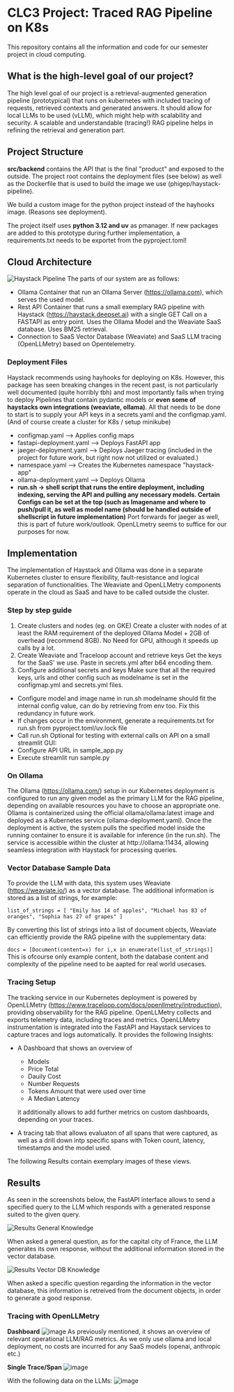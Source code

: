 # CLC3 Project: Traced RAG Pipeline on K8s
This repository contains all the information and code for our semester project in cloud computing.

## What is the high-level goal of our project?
The high level goal of our project is a retrieval-augmented generation pipeline (prototypical) that runs on kubernetes with included tracing of requests, retrieved contexts and generated answers. It should allow for local LLMs to be used (vLLM), which might help with scalability and security. 
A scalable and understandable (tracing!) RAG pipeline helps in refining the retrieval and generation part. 
## Project Structure
**src/backend** contains the API that is the final "product" and exposed to the outside. 
The project root contains the deployment files (see below) as well as the Dockerfile that is used to build the image we use (phigep/haystack-pipeline). 

We build a custom image for the python project instead of the hayhooks image. (Reasons see deployment). 

The project itself uses **python 3.12 and uv** as pmanager. If new packages are added to this prototype during further implementation, a requirements.txt needs to be exportet from the pyproject.toml!  

## Cloud Architecture
![Haystack Pipeline](https://raw.githubusercontent.com/phigep/clc3-rag-tracing/refs/heads/main/architecture.png)
The parts of our system are as follows:
- Ollama Container that run an Ollama Server (https://ollama.com), which serves the used model.  
- Rest API Container that runs a small exemplary RAG pipeline with Haystack (https://haystack.deepset.ai) with a single GET Call on a FASTAPI as entry point.
  Uses the Ollama Model and the Weaviate SaaS database. Uses BM25 retrieval.  
- Connection to SaaS Vector Database (Weaviate) and SaaS LLM tracing (OpenLLMetry) based on Opentelemetry. 


### Deployment Files
Haystack recommends using hayhooks for deploying on K8s. However, this package has seen breaking changes in the recent past, is not particularly well documented (quite horribly tbh) and most importantly fails when trying to deploy Pipelines that contain pydantic models or **even some of haystacks own integrations (weaviate, ollama)**. 
All that needs to be done to start is to supply your API keys in a secrets.yaml and the configmap.yaml. (And of course create a cluster for K8s /  setup minikube)

- configmap.yaml --> Applies config maps
- fastapi-deployment.yaml --> Deploys FastAPI app
- jaeger-deployment.yaml --> Deploys Jaeger tracing (included in the project for future work, but right now not utilized or evaluated.)
- namespace.yaml --> Creates the Kubernetes namespace "haystack-app"
- ollama-deployment.yaml --> Deploys Ollama
- **run.sh -> shell script that runs the entire deployment, including indexing, serving the API and pulling any necessary models. Certain Configs can be set at the top (such as Imagename and where to push/pull it, as well as model name (should be handled outside of shellscript in future implementation)** Port forwards for jaeger as well, this is part of future work/outlook. OpenLLmetry seems to suffice for our purposes for now. 

## Implementation
The implementation of Haystack and Ollama was done in a separate Kubernetes cluster to ensure flexibility, fault-resistance and logical separation of functionalities. The Weaviate and OpenLLMetry components operate in the cloud as SaaS and have to be called outside the cluster.

### Step by step guide
1. Create clusters and nodes (eg. on GKE)
Create a cluster with nodes of at least the RAM requirement of the deployed Ollama Model + 2GB of overhead (recommend 8GB). No Need for GPU, although it speeds up calls by a lot.
2. Create Weaviate and Traceloop account and retrieve keys
Get the keys for the SaaS' we use. Paste in secrets.yml after b64 encoding them. 
3. Configure additional secrets and keys
Make sure that all the required keys, urls and other config such as modelname is set in the configmap.yml and secrets.yml files.
- Configure model and image name in run.sh
modelname should fit the internal config value, can do by retrieving from env too. Fix this redundancy in future work.
- If changes occur in the environment, generate a requirements.txt for run.sh from pyproject.toml/uv.lock file
- Call run.sh
Optional for testing with external calls on API on a small streamlit GUI:
- Configure API URL in sample_app.py
- Execute streamlit run sample.py

### On Ollama
The Ollama (https://ollama.com/) setup in our Kubernetes deployment is configured to run any given model as the primary LLM for the RAG pipeline, depending on available resources you have to choose an appropriate one. Ollama is containerized using the official ollama/ollama:latest image and deployed as a Kubernetes service (ollama-deployment.yaml). Once the deployment is active, the system pulls the specified model inside the running container to ensure it is available for inference (in the run.sh). The service is accessible within the cluster at http://ollama:11434, allowing seamless integration with Haystack for processing queries.


### Vector Database Sample Data
To provide the LLM with data, this system uses Weaviate (https://weaviate.io/) as a vector database. The additional information is stored as a list of strings, for example:

`
list_of_strings = [
    "Emily has 14 of apples",
    "Michael has 83 of oranges",
    "Sophia has 27 of grapes"
]
`

By converting this list of strings into a list of document objects, Weaviate can efficiently provide the RAG pipeline with the supplementary data:

`
docs = [Document(content=x) for i,x in enumerate(list_of_strings)]
`
This is ofcourse only example content, both the database content and complexity of the pipeline need to be aapted for real world usecases.

### Tracing Setup
The tracking service in our Kubernetes deployment is powered by OpenLLMetry (https://www.traceloop.com/docs/openllmetry/introduction), providing observability for the RAG pipeline. OpenLLMetry collects and exports telemetry data, including traces and metrics. OpenLLMetry instrumentation is integrated into the FastAPI and Haystack services to capture traces and logs automatically. It provides the following Insights:
- A Dashboard that shows an overview of
    - Models
    - Price Total
    - Dauily Cost
    - Number Requests
    - Tokens Amount that were used over time
    - A Median Latency
 
  it additionally allows to add further metrics on custom dashboards, depending on your traces.

- A tracing tab that allows evaluaton of all spans that were captured, as well as a drill down intp specific spans with Token count, latency, timestamps and the model used.

The following Results contain exemplary images of these views.

## Results
As seen in the screenshots below, the FastAPI interface allows to send a specified query to the LLM which responds with a generated response suited to the given query. 

![Results General Knowledge](https://raw.githubusercontent.com/phigep/clc3-rag-tracing/refs/heads/main/result-general.png)

When asked a general question, as for the capital city of France, the LLM generates its own response, without the additional information stored in the vector database.

![Results Vector DB Knowledge](https://raw.githubusercontent.com/phigep/clc3-rag-tracing/refs/heads/main/result-fruits.png)

When asked a specific question regarding the information in the vector database, this information is retreived from the document objects, in order to generate a good response.

### Tracing with OpenLLMetry

**Dashboard**
![image](https://github.com/user-attachments/assets/3fcf4e70-6087-4e49-96f3-df0c5822fe43)
As previously mentioned, it shows an overview of relevant operational LLM/RAG metrics. As we only use ollama and local deployment, no costs are incurred for any SaaS models (openai, anthropic etc.)

**Single Trace/Span**
![image](https://github.com/user-attachments/assets/bd674ed5-e4d8-4094-aebf-4a35b5a0f497)

With the following data on the LLMs:
![image](https://github.com/user-attachments/assets/795f998c-bdbe-41fa-97aa-0da7bea4e9fe)






